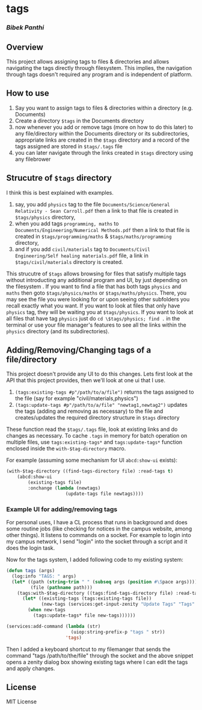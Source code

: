 # tags
### _Bibek Panthi <bpanthi977 at gmail dot com>_

## Overview
This project allows assigning tags to files & directories and allows navigating the tags directly through filesystem.
This implies, the navigation through tags doesn't required any program and is independent of platform.

## How to use
1. Say you want to assign tags to files & directories within a directory (e.g. Documents)
2. Create a directory `$tags` in the Documents directory 
3. now whenever you add or remove tags (more on how to do this later) to any file/directory within the Documents directory or its subdirectories, appropriate links are created in the `$tags` directory and a record of the tags assigned are stored in `$tags/.tags` file
4. you can later navigate through the links created in `$tags` directory using any filebrower 

## Strucutre of `$tags` directory 
I think this is best explained with examples. 

1. say, you add `physics` tag to the file `Documents/Science/General Relativity - Sean Carroll.pdf` then a link to that file is created in `$tags/physics` directory,
2. when you add tags `programming, maths` to `Documents/Engineering/Numerical Methods.pdf` then a link to that file is created in `$tags/programming/maths` & `$tags/maths/programming` directory,
3. and if you add `civil/materials` tag to `Documents/Civil Engineering/Self healing materials.pdf` file,  a link in `$tags/civil/materials` directory is created.

This strucutre of `$tags` allows browsing for files that satisfy multiple tags without introducting any additional program and UI, by just depending on the filesystem . If you want to find a file that has both tags `physics` and `maths` then goto `$tags/physics/maths` or `$tags/maths/physics`. There, you may see the file you were looking for or upon seeing other subfolders you recall exactly what you want. If you want to look at files that only have `physics` tag, they will be waiting you at `$tags/physics`. If you want to look at all files that have tag `physics` just do `cd \$tags/physics; find .` in the terminal or use your file manager's features to see all the links within the `physics` directory (and its subdirectories). 

## Adding/Removing/Changing tags of a file/directory
This project doesn't provide any UI to do this changes. Lets first look at the API that this project provides, then we'll look at one ui that I use.


1. `(tags:existing-tags #p"/path/to/a/file")` returns the tags assigned to the file (say for example "civil/materials,physics")
2. `(tags:update-tags #p"/path/to/a/file" "newtag1,newtag2")` updates the tags (adding and removing as necessary) to the file and creates/updates the required directory structure in `$tags` directory

These function read the `$tags/.tags` file, look at existing links and do changes as necessary. To cache `.tags` in memory for batch operation on multiple files, use `tags:existing-tags*` and `tags:update-tags*` function enclosed inside the `with-$tag-directory` macro.

For example (assuming some mechanism for UI `abcd:show-ui` exists):

```lisp
(with-$tag-directory ((find-tags-directory file) :read-tags t)
    (abcd:show-ui
        (existing-tags file)
        :onchange (lambda (newtags)
                      (update-tags file newtags))))
``` 

### Example UI for adding/removing tags
For personal uses, I have a CL process that runs in background and does some routine jobs (like checking for notices in the campus website, among other things). It listens to commands on a socket. For example to login into my campus network, I send "login" into the socket through a script and it does the login task.

Now for the tags system, I added following code to my existing system:

```lisp
(defun tags (args)
  (log:info "TAGS: " args)
  (let* ((path (string-trim " " (subseq args (position #\Space args))))
         (file (pathname path)))
    (tags:with-$tag-directory ((tags:find-tags-directory file) :read-tags t)
      (let* ((existing-tags (tags:existing-tags file))
             (new-tags (services:get-input-zenity "Update Tags" "Tags" existing-tags)))
        (when new-tags
          (tags:update-tags* file new-tags))))))

(services:add-command (lambda (str)
                        (uiop:string-prefix-p "tags " str))
                      'tags)
```

Then I added a keyboard shortcut to my filemanger that sends the command "tags /path/to/the/file" through the socket and the above snippet opens a zenity dialog box showing existing tags where I can edit the tags and apply changes. 

## License

MIT License


